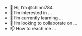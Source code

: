- 👋 Hi, I’m @chinni784
- 👀 I’m interested in ...
- 🌱 I’m currently learning ...
- 💞️ I’m looking to collaborate on ...
- 📫 How to reach me ...

<!---
chinni784/chinni784 is a ✨ special ✨ repository because its `README.md` (this file) appears on your GitHub profile.
You can click the Preview link to take a look at your changes.
--->
